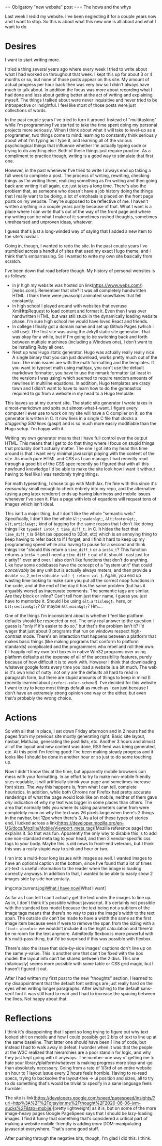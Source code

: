 == Obligatory "new website" post
=== The hows and the whys

Last week I redid my website. I've been neglecting it for a couple years now and I want to stop. So this is about what this new one is all about and what I want to do.

# Desires

I want to start writing more.

I tried a thing several years ago where every week I tried to write about what I had worked on throughout that week. I kept this up for about 3 or 4 months or so, but none of those posts appear on this site. My amount of actual progress per hour back then was very low so I didn't always have much to talk about. In addition the focus was more about recording what I had done and less about getting better at the act of writing and explaining myself. The things I talked about were never inquisitive and never tried to be introspective or insightful. I feel like most of those posts were just collections of words.

In the past couple years I've tried to turn it around. Instead of "multitasking" while I'm programming I've started to take the time spent doing my personal projects more seriously. When I think about what it will take to level-up as a programmer, two things come to mind: learning to constantly think seriously about what I'm typing as I type it, and learning all of the various psychological things that influence whether I'm actually typing code or trying to do anything else. Both of these things just require practice. As a compliment to practice though, writing is a good way to stimulate that first one.

However, in the past whenever I've tried to write I always end up taking a full week to complete a post. The process of writing, rewriting, checking things as I'm writing them, realizing something as I'm writing and then going back and writing it all again, etc just takes a long time. There's also the problem that, as someone who doesn't have a job history doing the things that I really want to be doing, a lot of emphasis is placed on the front page posts on my website. They're supposed to be reflective of me. I haven't written anything in a couple years partly because of that. What I want is a place where I can write that's out of the way of the front page and where my writing can be what I make of it: sometimes rushed thoughts, sometimes unrehearsed and unproven ideas, whatever.

I guess that's just a long-winded way of saying that I added a new item to the site's navbar.

Going in, though, I wanted to redo the site. In the past couple years I've stumbled across a handful of sites that used my exact Hugo theme, and I think that's embarrassing. So I wanted to write my own site basically from scratch.

I've been down that road before though. My history of personal websites is as follows:

- In jr high my website was hosted on link(https://www.webs.com/)[webs.com]. Remember that site? It was all completely handwritten HTML. I think there were javascript animated snowflakes that fell constantly.
- In high school I played around with websites that overuse XmlHttpRequest to load content and format it. Even then I was over handwritten HTML, but was still stuck in the dynamically loading website phase. I'm sure high school me would have loved React and friends.
- In college I finally got a domain name and set up Github Pages (which I still use). The first site was using the Jekyll static site generator. That was okay for a while, but if I'm going to be switching back and forth between multiple machines (including a Windows one), I don't want to be installing Ruby all over.
- Next up was Hugo static generator. Hugo was actually really really nice. A single binary that you can just download, works pretty much out of the box. The main issues are with the math formatting and the templates. If you want to typeset math using mathjax, you can't use the default markdown formatter, you have to use the mmark formatter (at least in the versions I was using) which seemed to require random amounts of newlines in multiline equations. In addition, Hugo templates are crazy town and I didn't want to have to learn how to do the gymnastics required to go from a website in my head to a Hugo template.

This leaves us at my current site. The static site generator I wrote takes in almost-markdown and spits out almost-what-I-want. I figure every computer I ever use to work on my site will have a C compiler on it, so the generator is written in C. It now lives in a single C file that clocks a *staggering 500 lines* (gasp!) and is so much more easily modifiable than the Hugo setup. I'm happy with it.

Writing my own generator means that I have full control over the output HTML. This means that I get to do that thing where I focus on stupid things that probably don't actually matter. The one I got into my head this time around is that I want very minimal javascript playing with the content of the site. As much pure HTML and CSS as I can manage. I had recently read through a good bit of the CSS spec recently so I figured that with all this newfound knowledge I'd be able to make the site look how I want it without having to feel like I was randomly trying things.

For math typesetting, I chose to go with MathJax. I'm fine with this since it's *reasonably* small enough to check entirely into my repo, and the alternative (using a png latex renderer) ends up having blurriness and mobile issues whenever I've seen it. Plus a page with lots of equations will request tons of images which isn't ideal.

This isn't a major thing, but I don't like the whole "semantic web." Specifically, I don't like the whole `&lt;header&gt;`, `&lt;footer&gt;`, `&lt;article&gt;` kind of tagging for the same reason that I don't like doing things like `typedef int64_t time_diff_t;` in C. It hides the fact that `time_diff_t` is 64bit (as opposed to 32bit, etc) which is an annoying thing to keep having to refer back to if I forget, and I find it hard to keep up my programming speed while also having to pause for a second and think things like "should this return a `time_diff_t` or a `int64_t`? This function returns a `int64_t` and I need a `time_diff_t` out of it, should I cast just for clarity?" over and over. I also don't like functions that don't do anything. Like how some codebases have the concept of a "system unit" that could *conceivably* be any unit but is actually always meters, and then provide a `double su_2_meters(double val) { return val }`. Again, you end up wasting time looking to make sure you put all the correct noop functions in the code, and at the end of the day it has the same problem (but has it arguably worse) as inaccurate comments. The semantic tags are similar. Are they block or inline? Can't tell from just their name, I guess you just have to memorize it. Should I be using `&lt;article&gt;` here, or `&lt;section&gt;`? Or maybe `&lt;main&gt;`? Hm....

One of the things I'm inconsistent about is whether I feel like platform defaults should be respected or not. The only real answer to the question I guess is "only if it's easier to do so," but that's the problem isn't it? I'd wager that just about 0 programs that run on windows respect high-contrast mode. There's an interaction that happens between a platform that makes basic things (like making programs that conform to platform standards) complicated and the programmers who rebel and roll their own. I'll happily roll my own text boxes in native Win32 programs over using platform defaults at the expense of all of the accessibility features, purely because of how difficult it is to work with. However I think that downloading whatever google fonts every time you load a website is a bit much. The web is it's own kind of nutty: not only are the defaults all hard to read in paragraph form, but there are stupid amounts of things to keep in mind (I recently learned about `prefers-color-scheme`!). I've decided for this website I want to try to keep most things default as much as I can just because I don't have an extremely strong opinion one way or the either, but even that's probably the wrong choice.

# Actions

So with all that in place, I sat down Friday afternoon and in 2 hours had the pages from my previous site mostly generating right. Basic site layout, navbar, MathJax, generating the post lists, etc. Another 3 hours and almost all of the layout and new content was done, RSS feed was being generated, etc. At this point I'm feeling good: I've been making steady progress and it looks like I should be done in another hour or so just to do some touching up.

Now I didn't know this at the time, but apparently mobile browsers can mess with your formatting. In an effort to try to make non-mobile friendly sites readable, it will artificially shrink your page and sometimes increase font sizes. The way this happens is, from what I can tell, complete heuristics. In addition, while both Chrome nor Firefox had pretty accurate renderings of what the page would look like on mobile, neither of them gave *any* indication of why my text was bigger in some places than others. The area that normally tells you where its sizing parameters came from were completely mum on why the text was 26 pixels large when there's 2 things in the navbar, but 12px when there's 3. As a lot of these types of stories end, I lucked across a link(https://developer.mozilla.org/en-US/docs/Mozilla/Mobile/Viewport_meta_tag)[Mozilla reference page] that explains it. So that was fun. Apparently the only way to disable this is to add one non-standard meta tag to your head, and then 3 vendor-specific css tags to your body. Maybe this is old news to front-end veterans, but I think this was a really stupid way to sink and hour or two.

I ran into a multi-hour long issues with images as well. I wanted images to have an optional caption at the bottom, since I've found that a lot of times alt-text is useful information to the reader when the image is loading correctly anyways. In addition to that, I wanted to be able to easily show 2 images side by side horizontally. 

imgcmp(current.jpg)[What I have now](new.jpg)[What I want]

As far as I can tell I can't actually get the text under the images to line up. As in, I don't think it's possible without javascript. It's certainly not possible with the standard box model because the text being not a subitem of the image tags means that there's no way to pass the image's width to the text span. The outside div can't be made to have a width the same as the first image item because even if were to remove the span from the sizing with a `float: absolute` we wouldn't include it in the hight calculation and there'd be no room for the text anymore. Admittedly flexbox is more powerful with it's multi-pass thing, but I'd be surprised if this was possible with flexbox.

There's also the issue that side-by-side images' captions don't line up on the same y-value. This is another one that can't be fixed with the box model: the layout info can't be shared between the 2 divs. This one (hilariously) seems more possible with some table or CSS grid magic, but I haven't figured it out.

After I had written my first post to the new "thoughts" section, I learned to my disappointment that the default font settings are just really hard on the eyes when writing longer paragraphs. After switching to the default sans-serif font it was still hard to read and I had to increase the spacing between the lines. Not happy about that.

# Reflections

I think it's disappointing that I spent so long trying to figure out why text looked shit on mobile and how I could possibly get 2 bits of text to line up at the same baseline. That latter one should have been 1 line of code, but instead I had to walk away in defeat. I wonder when it was that the people at the W3C realized that hierarchies are a poor standin for logic, and why they just kept going with it anyways. The number-one way of getting me to hate your library/platform/whatever is making progress more stop-and-go than absolutely necessary. Going from a rate of 1/3rd of an entire website an hour to 1 layout issue every 2 hours feels horrible. Having to re-read specs, trying to backsolve the layout-tree -> ui position and sizes, all to try to do something that's would be trivial to specify in a sane language feels horrible.

The site is link(https://developers.google.com/speed/pagespeed/insights/?url=http%3A%2F%2Fdjtaylor.me%2Fthought%2F2020-06-06-jvm-sucks%2F&tab=mobile)[pretty lightweight] as it is, but on some of the more image-heavy pages Google PageSpeed says that I should be lazy-loading images. I find it funny that something that's considered a critical part of making a website mobile-friendly is adding *more* DOM-manipulating javascript everywhere. That's some good stuff.

After pushing through the negative bits, though, I'm glad I did this. I think.